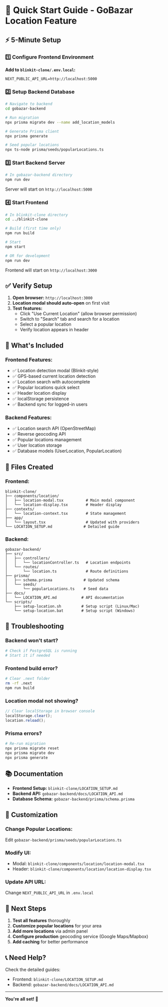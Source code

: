 # 🚀 Quick Start Guide - GoBazar Location Feature

## ⚡ 5-Minute Setup

### 1️⃣ Configure Frontend Environment

**Add to `blinkit-clone/.env.local`:**
```env
NEXT_PUBLIC_API_URL=http://localhost:5000
```

### 2️⃣ Setup Backend Database

```bash
# Navigate to backend
cd gobazar-backend

# Run migration
npx prisma migrate dev --name add_location_models

# Generate Prisma client
npx prisma generate

# Seed popular locations
npx ts-node prisma/seeds/popularLocations.ts
```

### 3️⃣ Start Backend Server

```bash
# In gobazar-backend directory
npm run dev
```

Server will start on `http://localhost:5000`

### 4️⃣ Start Frontend

```bash
# In blinkit-clone directory
cd ../blinkit-clone

# Build (first time only)
npm run build

# Start
npm start

# OR for development
npm run dev
```

Frontend will start on `http://localhost:3000`

## ✅ Verify Setup

1. **Open browser:** `http://localhost:3000`
2. **Location modal should auto-open** on first visit
3. **Test features:**
   - Click "Use Current Location" (allow browser permission)
   - Switch to "Search" tab and search for a location
   - Select a popular location
   - Verify location appears in header

## 🎯 What's Included

### Frontend Features:
- ✅ Location detection modal (Blinkit-style)
- ✅ GPS-based current location detection
- ✅ Location search with autocomplete
- ✅ Popular locations quick select
- ✅ Header location display
- ✅ localStorage persistence
- ✅ Backend sync for logged-in users

### Backend Features:
- ✅ Location search API (OpenStreetMap)
- ✅ Reverse geocoding API
- ✅ Popular locations management
- ✅ User location storage
- ✅ Database models (UserLocation, PopularLocation)

## 📁 Files Created

### Frontend:
```
blinkit-clone/
├── components/location/
│   ├── location-modal.tsx          # Main modal component
│   └── location-display.tsx        # Header display
├── contexts/
│   └── location-context.tsx        # State management
├── app/
│   └── layout.tsx                  # Updated with providers
└── LOCATION_SETUP.md              # Detailed guide
```

### Backend:
```
gobazar-backend/
├── src/
│   ├── controllers/
│   │   └── locationController.ts   # Location endpoints
│   └── routes/
│       └── location.ts             # Route definitions
├── prisma/
│   ├── schema.prisma              # Updated schema
│   └── seeds/
│       └── popularLocations.ts    # Seed data
├── docs/
│   └── LOCATION_API.md           # API documentation
└── scripts/
    ├── setup-location.sh         # Setup script (Linux/Mac)
    └── setup-location.bat        # Setup script (Windows)
```

## 🔧 Troubleshooting

### Backend won't start?
```bash
# Check if PostgreSQL is running
# Start it if needed
```

### Frontend build error?
```bash
# Clear .next folder
rm -rf .next
npm run build
```

### Location modal not showing?
```javascript
// Clear localStorage in browser console
localStorage.clear();
location.reload();
```

### Prisma errors?
```bash
# Re-run migration
npx prisma migrate reset
npx prisma migrate dev
npx prisma generate
```

## 📚 Documentation

- **Frontend Setup:** `blinkit-clone/LOCATION_SETUP.md`
- **Backend API:** `gobazar-backend/docs/LOCATION_API.md`
- **Database Schema:** `gobazar-backend/prisma/schema.prisma`

## 🎨 Customization

### Change Popular Locations:
Edit `gobazar-backend/prisma/seeds/popularLocations.ts`

### Modify UI:
- Modal: `blinkit-clone/components/location/location-modal.tsx`
- Header: `blinkit-clone/components/location/location-display.tsx`

### Update API URL:
Change `NEXT_PUBLIC_API_URL` in `.env.local`

## 🚀 Next Steps

1. **Test all features** thoroughly
2. **Customize popular locations** for your area
3. **Add more locations** via admin panel
4. **Configure production** geocoding service (Google Maps/Mapbox)
5. **Add caching** for better performance

## 📞 Need Help?

Check the detailed guides:
- Frontend: `blinkit-clone/LOCATION_SETUP.md`
- Backend: `gobazar-backend/docs/LOCATION_API.md`

---

**You're all set! 🎉**
